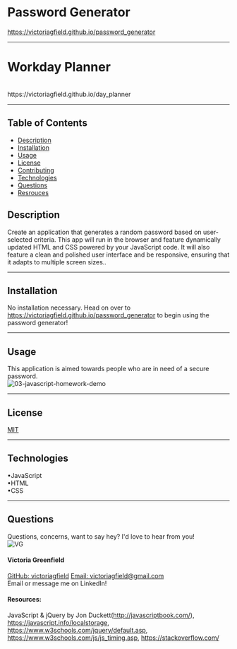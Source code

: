 # Password Generator
https://victoriagfield.github.io/password_generator <br>
<hr>

# Workday Planner
<br>
https://victoriagfield.github.io/day_planner

<br>
<hr>

 ## Table of Contents
  - [Description](#Description)
  - [Installation](#Installation)
  - [Usage](#Usage)
  - [License](#License)
  - [Contributing](#Contributing)
  - [Technologies](#Technologies)
  - [Questions](#Questions)
  - [Resrouces](#Resources)

  ## Description
 Create an application that generates a random password based on user-selected criteria. This app will run in the browser and feature dynamically updated HTML and CSS powered by your JavaScript code. It will also feature a clean and polished user interface and be responsive, ensuring that it adapts to multiple screen sizes.. 
  <hr>

  ## Installation
  No installation necessary. Head on over to https://victoriagfield.github.io/password_generator to begin using the password generator!<br>
  <hr>

  ## Usage
  This application is aimed towards people who are in need of a secure password.<br>
  ![03-javascript-homework-demo](https://user-images.githubusercontent.com/66035385/87449973-e4730e80-c5cb-11ea-87f3-a6061d44efad.png)

 
  <hr>

  ## License
  [MIT](https://opensource.org/licenses/MIT)
  <hr>

  ## Technologies
 •JavaScript<br>
 •HTML<br>
 •CSS<br>
  <hr>

  ## Questions
  Questions, concerns, want to say hey? I'd love to hear from you!<br>
  ![VG](https://user-images.githubusercontent.com/66035385/101025330-6cd65980-3543-11eb-8c60-86bd511a689d.png)<br>
  #### Victoria Greenfield
  [GitHub: victoriagfield](https://github.com/victoriagfield)
  [Email: victoriagfield@gmail.com](victoriagfield@gmail.com)<br>
  Email or message me on LinkedIn!<br>
  

#### Resources:
JavaScript & jQuery by Jon Duckett(http://javascriptbook.com/), https://javascript.info/localstorage, https://www.w3schools.com/jquery/default.asp, https://www.w3schools.com/js/js_timing.asp, https://stackoverflow.com/
